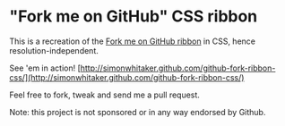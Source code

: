 # "Fork me on GitHub" CSS ribbon

This is a recreation of the [Fork me on GitHub ribbon](https://github.com/blog/273-github-ribbons)
in CSS, hence resolution-independent.

See 'em in action! [http://simonwhitaker.github.com/github-fork-ribbon-css/](http://simonwhitaker.github.com/github-fork-ribbon-css/)

Feel free to fork, tweak and send me a pull request.

Note: this project is not sponsored or in any way endorsed by Github.
